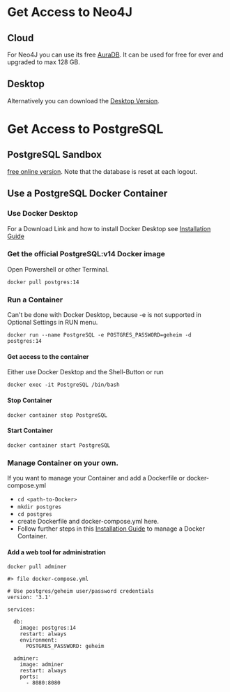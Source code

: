 # Get Access to Neo4J

## Cloud

For Neo4J you can use its free [AuraDB](https://neo4j.com/cloud/aura/).
It can be used for free for ever and upgraded to max 128 GB.

## Desktop

Alternatively you can download the [Desktop Version](https://neo4j.com/download-neo4j-now/).

# Get Access to PostgreSQL

## PostgreSQL Sandbox

[free online version](https://www.katacoda.com/enterprisedb/scenarios/pgadmin-sandbox).
Note that the database is reset at each logout.

## Use a PostgreSQL Docker Container

### Use Docker Desktop

For a Download Link and how to install Docker Desktop see [Installation Guide](https://github.com/Digital-Media/fhooe-web-dock/blob/main/INSTALL.md#install-docker)

### Get the official PostgreSQL:v14 Docker image

Open Powershell or other Terminal.

```shell
docker pull postgres:14
```
### Run a Container
Can't be done with Docker Desktop, because -e is not supported in Optional Settings in RUN menu.
```shell
docker run --name PostgreSQL -e POSTGRES_PASSWORD=geheim -d postgres:14
```
#### Get access to the container
Either use Docker Desktop and the Shell-Button or run
```shell
docker exec -it PostgreSQL /bin/bash
```
#### Stop Container
```shell
docker container stop PostgreSQL
```
#### Start Container
```shell
docker container start PostgreSQL
```

### Manage Container on your own.

If you want to manage your Container and add a Dockerfile or docker-compose.yml
- `cd <path-to-Docker>`
- `mkdir postgres`
- `cd postgres`
- create Dockerfile and docker-compose.yml here.
- Follow further steps in this [Installation Guide](https://github.com/Digital-Media/fhooe-web-dock/blob/main/INSTALL.md#install-docker)
  to manage a Docker Container. 

#### Add a web tool for administration

```shell
docker pull adminer
```
```shell
#> file docker-compose.yml

# Use postgres/geheim user/password credentials
version: '3.1'

services:

  db:
    image: postgres:14
    restart: always
    environment:
      POSTGRES_PASSWORD: geheim

  adminer:
    image: adminer
    restart: always
    ports:
      - 8080:8080
```

